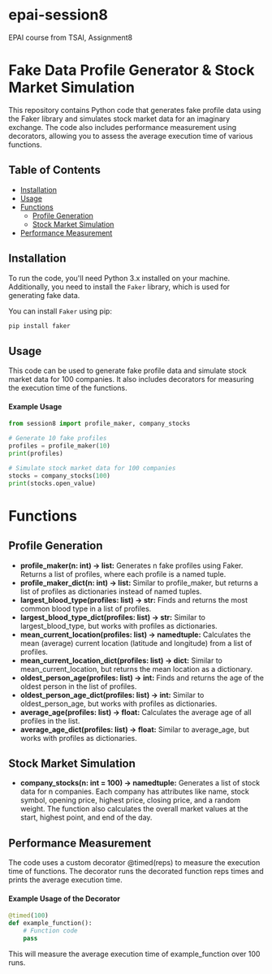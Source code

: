 # epai-session8
EPAI course from TSAI, Assignment8

# Fake Data Profile Generator & Stock Market Simulation

This repository contains Python code that generates fake profile data using the Faker library and simulates stock market data for an imaginary exchange. The code also includes performance measurement using decorators, allowing you to assess the average execution time of various functions.

## Table of Contents
- [Installation](#installation)
- [Usage](#usage)
- [Functions](#functions)
  - [Profile Generation](#profile-generation)
  - [Stock Market Simulation](#stock-market-simulation)
- [Performance Measurement](#performance-measurement)

## Installation

To run the code, you'll need Python 3.x installed on your machine. Additionally, you need to install the `Faker` library, which is used for generating fake data.

You can install `Faker` using pip:

```bash
pip install faker
```

## Usage

This code can be used to generate fake profile data and simulate stock market data for 100 companies. It also includes decorators for measuring the execution time of the functions.

#### Example Usage
```python
from session8 import profile_maker, company_stocks

# Generate 10 fake profiles
profiles = profile_maker(10)
print(profiles)

# Simulate stock market data for 100 companies
stocks = company_stocks(100)
print(stocks.open_value)
```
# Functions

## Profile Generation

- **profile_maker(n: int) -> list:** Generates n fake profiles using Faker. Returns a list of profiles, where each profile is a named tuple.
- **profile_maker_dict(n: int) -> list:** Similar to profile_maker, but returns a list of profiles as dictionaries instead of named tuples.
- **largest_blood_type(profiles: list) -> str:** Finds and returns the most common blood type in a list of profiles.
- **largest_blood_type_dict(profiles: list) -> str:** Similar to largest_blood_type, but works with profiles as dictionaries.
- **mean_current_location(profiles: list) -> namedtuple:** Calculates the mean (average) current location (latitude and longitude) from a list of profiles.
- **mean_current_location_dict(profiles: list) -> dict:** Similar to mean_current_location, but returns the mean location as a dictionary.
- **oldest_person_age(profiles: list) -> int:** Finds and returns the age of the oldest person in the list of profiles.
- **oldest_person_age_dict(profiles: list) -> int:** Similar to oldest_person_age, but works with profiles as dictionaries.
- **average_age(profiles: list) -> float:** Calculates the average age of all profiles in the list.
- **average_age_dict(profiles: list) -> float:** Similar to average_age, but works with profiles as dictionaries.

## Stock Market Simulation

- **company_stocks(n: int = 100) -> namedtuple:** Generates a list of stock data for n companies. Each company has attributes like name, stock symbol, opening price, highest price, closing price, and a random weight. The function also calculates the overall market values at the start, highest point, and end of the day.


## Performance Measurement

The code uses a custom decorator @timed(reps) to measure the execution time of functions. The decorator runs the decorated function reps times and prints the average execution time.

#### Example Usage of the Decorator
```python
@timed(100)
def example_function():
    # Function code
    pass
```

This will measure the average execution time of example_function over 100 runs.